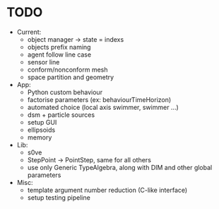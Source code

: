 # TODO

* Current:
	- object manager -> state = indexs
	- objects prefix naming
    - agent follow line case
    - sensor line
    - conform/nonconform mesh
    - space partition and geometry
* App:
    - Python custom behaviour
    - factorise parameters (ex: behaviourTimeHorizon)
    - automated choice (local axis swimmer, swimmer ...)
    - dsm + particle sources
    - setup GUI
    - ellipsoids
    - memory
* Lib:
    - s0ve
    - StepPoint -> PointStep, same for all others
    - use only Generic TypeAlgebra, along with DIM and other global parameters
* Misc:
    - template argument number reduction (C-like interface)
    - setup testing pipeline
